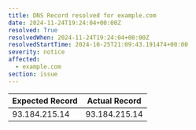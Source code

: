 ```yaml
---
title: DNS Record resolved for example.com
date: 2024-11-24T19:24:04+00:00Z
resolved: True
resolvedWhen: 2024-11-24T19:24:04+00:00Z
resolvedStartTime: 2024-10-25T21:09:43.191474+00:00
severity: notice
affected:
  - example.com
section: issue
---
```


| Expected Record  | Actual Record  |
|------------------|----------------|
| 93.184.215.14 | 93.184.215.14 |
